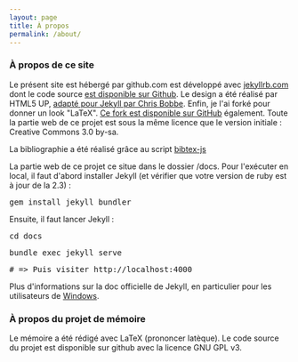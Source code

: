 ```yaml
---
layout: page
title: À propos
permalink: /about/
---
```


### À propos de ce site

Le présent site est hébergé par github.com est développé avec [jekyllrb.com](https://jekyllrb.com/) dont le code source  [est disponible sur Github](https://github.com/jekyll/jekyll).
Le design a été réalisé par HTML5 UP, [adapté pour Jekyll par Chris Bobbe](https://github.com/chrisbobbe/jekyll-theme-prologue). Enfin, je l'ai forké pour donner un look "LaTeX". [Ce fork est disponible sur GitHub](https://github.com/stephmnt/jekyll-latex) également.
Toute la partie web de ce projet est sous la même licence  que le version initiale : Creative Commons 3.0 by-sa.

La bibliographie a été réalisé grâce au script [bibtex-js](https://github.com/pcooksey/bibtex-js)

La partie web de ce projet ce situe dans le dossier /docs. Pour l'exécuter en local, il faut d'abord installer Jekyll (et vérifier que votre version de ruby est à jour de la 2.3) :
<pre>gem install jekyll bundler</pre>
Ensuite, il faut lancer Jekyll :
<pre>cd docs</pre>
<pre>bundle exec jekyll serve</pre>
<pre># => Puis visiter http://localhost:4000</pre>
Plus d'informations sur la doc officielle de Jekyll, en particulier pour les utilisateurs de [Windows](https://jekyllrb.com/docs/windows/).

### À propos du projet de mémoire

Le mémoire a été rédigé avec LaTeX (prononcer latèque). Le code source du projet est disponible sur github avec la licence GNU GPL v3.
